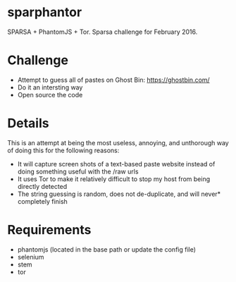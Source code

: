 # sparphantor
SPARSA + PhantomJS + Tor. Sparsa challenge for February 2016. 

# Challenge
* Attempt to guess all of pastes on Ghost Bin: https://ghostbin.com/
* Do it an intersting way
* Open source the code

# Details
This is an attempt at being the most useless, annoying, and unthorough way of doing this for the following reasons:
* It will capture screen shots of a text-based paste website instead of doing something useful with the /raw urls
* It uses Tor to make it relatively difficult to stop my host from being directly detected
* The string guessing is random, does not de-duplicate, and will never* completely finish

# Requirements
* phantomjs (located in the base path or update the config file)
* selenium
* stem
* tor
